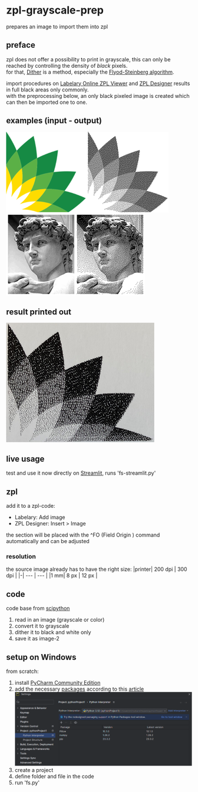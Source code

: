 # zpl-grayscale-prep
prepares an image to import them into zpl

## preface
zpl does not offer a possibility to print in grayscale, this can only be reached by controlling the density of *black* pixels.  
for that, [Dither](https://en.wikipedia.org/wiki/Dither) is a method, especially the [Flyod-Steinberg algorithm](https://en.wikipedia.org/wiki/Floyd%E2%80%93Steinberg_dithering).  

import procedures on [Labelary Online ZPL Viewer](https://labelary.com/viewer.html) and [ZPL Designer](https://zpldesigner.com/) results in full black areas only commonly.  
with the preprocessing below, an only black pixeled image is created which can then be imported one to one. 

## examples (input - output)
![example picture](example.png)
![david picture](david.png)

## result printed out
![result picture](result.png)

## live usage
test and use it now directly on [Streamlit](https://zpl-grayscale-prep-v5xzgu2ddg8mqrgwrtazxq.streamlit.app/), runs 'fs-streamlit.py'

## zpl
add it to a zpl-code:
  - Labelary: Add image
  - ZPL Designer: Insert > Image

the section will be placed with the ^FO (Field Origin ) command automatically and can be adjusted

### resolution
the source image already has to have the right size:
|printer| 200 dpi | 300 dpi |
|-| --- | --- |
|1 mm| 8 px | 12 px |

## code
code base from [scipython](https://scipython.com/blog/floyd-steinberg-dithering/)
1. read in an image (grayscale or color)
2. convert it to grayscale
3. dither it to black and white only
4. save it as image-2

## setup on Windows
from scratch:
1. install [PyCharm Community Edition ](https://www.jetbrains.com/pycharm/download/?section=windows)
2. add the necessary [packages](packages.png) according to this [article](https://www.geeksforgeeks.org/how-to-install-numpy-in-pycharm/)
![packages picture](packages.png)
3. create a project
4. define folder and file in the code
5. run 'fs.py'


